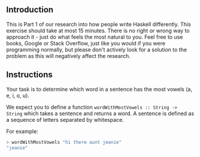 ## Introduction

This is Part 1 of our research into how people write Haskell differently. This exercise should take at most 15 minutes. There is no right or wrong way to approach it - just do what feels the most natural to you. Feel free to use books, Google or Stack Overflow, just like you would if you were programming normally, but please don't actively look for a solution to the problem as this will negatively affect the research.

## Instructions

Your task is to determine which word in a sentence has the most vowels (a, e, i, o, u).

We expect you to define a function `wordWithMostVowels :: String -> String` which takes a sentence and returns a word. A sentence is defined as a sequence of letters separated by whitespace.

For example:

```haskell
> wordWithMostVowels "hi there aunt jeanie"
"jeanie"
```
